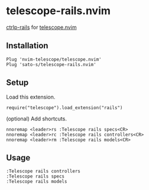 # telescope-rails.nvim

[ctrlp-rails](https://github.com/iurifq/ctrlp-rails.vim) for [telescope.nvim](https://github.com/nvim-telescope/telescope.nvim)

## Installation

```
Plug 'nvim-telescope/telescope.nvim'
Plug 'sato-s/telescope-rails.nvim'
```

## Setup

Load this extension.

```
require("telescope").load_extension("rails")
```

(optional) Add shortcuts.
```
nnoremap <leader>rs :Telescope rails specs<CR>
nnoremap <leader>rc :Telescope rails controllers<CR>
nnoremap <leader>rm :Telescope rails models<CR>
```

## Usage


```
:Telescope rails controllers
:Telescope rails specs
:Telescope rails models
```

